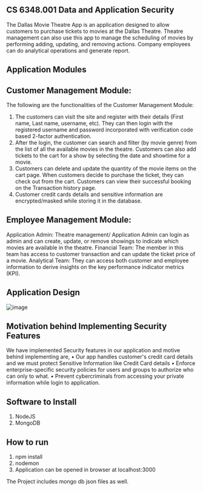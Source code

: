 CS 6348.001 Data and Application Security
-----------------------------------------------------

The Dallas Movie Theatre App is an application designed to allow customers to purchase tickets to movies at the Dallas Theatre. Theatre management can also use this app to manage the scheduling of movies by performing adding, updating, and removing actions. Company employees can do analytical operations and generate report.


Application Modules
-------------------
Customer Management Module:
---------------------------
The following are the functionalities of the Customer Management Module:
1. The customers can visit the site and register with their details (First name, Last name, username, etc). They can then login with the registered username and password incorporated with verification code based 2-factor authentication.
2. After the login, the customer can search and filter (by movie genre) from the list of all the available movies in the theatre. Customers can also add tickets to the cart for a show by selecting the date and showtime for a movie.
3. Customers can delete and update the quantity of the movie items on the cart page. When customers decide to purchase the ticket, they can check out from the cart. Customers can view their successful booking on the Transaction history page.
4. Customer credit cards details and sensitive information are encrypted/masked while storing it in the database.

Employee Management Module:
----------------------------
Application Admin: Theatre management/ Application Admin can login as admin and can create, update, or remove showings to indicate which movies are available in the theatre.
Financial Team: The member in this team has access to customer transaction and can update the ticket price of a movie.
Analytical Team: They can access both customer and employee information to derive insights on the key performance indicator metrics (KPI).

Application Design
-------------------
![image](https://user-images.githubusercontent.com/11616941/121824344-36576500-cc71-11eb-88d6-051fecda8c4a.png)

Motivation behind Implementing Security Features
-------------------------------------------------

We have implemented Security features in our application and motive behind implementing are,
•	Our app handles customer's credit card details and we must protect Sensitive Information like Credit Card details
•	Enforce enterprise-specific security policies for users and groups to authorize who can only to what.
•	Prevent cybercriminals from accessing your private information while login to application.



Software to Install
-------------------

1) NodeJS
2) MongoDB


How to run
----------

1) npm install
2) nodemon
3) Application can be opened in browser at localhost:3000

The Project includes mongo db json files as well.
